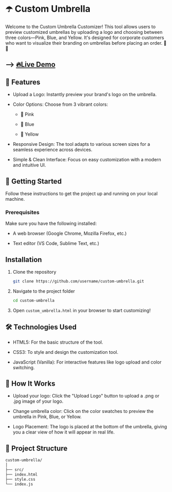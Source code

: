 # ☂️ Custom Umbrella

Welcome to the Custom Umbrella Customizer! This tool allows users to preview customized umbrellas by uploading a logo and choosing between three colors—Pink, Blue, and Yellow. It's designed for corporate customers who want to visualize their branding on umbrellas before placing an order. 🏢✨

## --> [🔥Live Demo]()

## 🌟 Features

- Upload a Logo: Instantly preview your brand's logo on the umbrella.

- Color Options: Choose from 3 vibrant colors:

  - 🌸 Pink

  - 💙 Blue

  - 💛 Yellow

- Responsive Design: The tool adapts to various screen sizes for a seamless experience across devices.

- Simple & Clean Interface: Focus on easy customization with a modern and intuitive UI.

## 🚀 Getting Started

Follow these instructions to get the project up and running on your local machine.

### Prerequisites

Make sure you have the following installed:

- A web browser (Google Chrome, Mozilla Firefox, etc.)

- Text editor (VS Code, Sublime Text, etc.)

## Installation

1. Clone the repository

    ```bash
    git clone https://github.com/username/custom-umbrella.git
    ```

2. Navigate to the project folder

    ```bash
    cd custom-umbrella
    ```

3. Open `custom_umbrella.html` in your browser to start customizing!

## 🛠️ Technologies Used

- HTML5: For the basic structure of the tool.

- CSS3: To style and design the customization tool.

- JavaScript (Vanilla): For interactive features like logo upload and color switching.

## 🎨 How It Works

- Upload your logo: Click the "Upload Logo" button to upload a .png or .jpg image of your logo.

- Change umbrella color: Click on the color swatches to preview the umbrella in Pink, Blue, or Yellow.

- Logo Placement: The logo is placed at the bottom of the umbrella, giving you a clear view of how it will appear in real life.

## 📂 Project Structure

```bash
custom-umbrella/
│
├── src/          
├── index.html 
├── style.css       
└── index.js        
```

